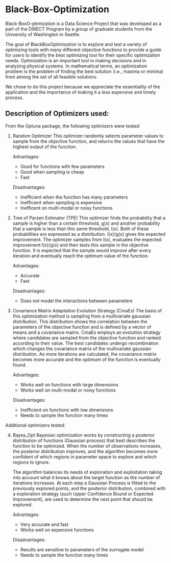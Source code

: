 # Black-Box-Optimization

Black-BoxO-ptimization is a Data Science Project that was developed as a part of the DIRECT Program by a group of graduate students from the University of Washington in Seattle.

The goal of BlackBoxOptimization is to explore and test a variety of optimizing tools with many different objective functions to provide a guide for users to identify the best optimizing tool for their specific optimization needs. Optimization is an important tool in making decisions and in analyzing physical systems. In mathematical terms, an optimization problem is the problem of finding the best solution (i.e., maxima or minima) from among the set of all feasible solutions. 

We chose to do this project because we appreciate the essentiality of the application and the importance of making it a less expensive and timely process. 




## Description of Optimizers used:

From the Optuna package, the following optimizers were tested:

1. Random Optimizer 
    This optimizer randomly selects parameter values to sample from the objective function, and returns the values that
    have the highest output of the function. 
    
    Advantages:
	- Good for functions with few parameters
	- Good when sampling is cheap 
	- Fast   
    
    Disadvantages:
	- Inefficient when the function has many parameters
	- Inefficient when sampling is expensive
	- Inefficent on multi-modal or noisy functions 

2. Tree of Parzen Estimator (TPE)
    This optimizer finds the probability that a sample is higher than a certain threshold, g(x) and another probability that a
    sample is less than this same threshold, l(x). Both of these probabilities are expressed as a distribution. l(x)/g(x) gives
    the expected improvement. The optimizer samples from l(x), evaluates the expected improvement l(x)/g(x) and then tests this
    sample in the objective function. It is expected that the sample would improve after every iteration and eventually reach
    the optimum value of the function. 

    Advantages:
	- Accurate
	- Fast 
    
    Disadvantages:
	- Does not model the interactions between parameters   
    

3. Covariance Matrix Adaptation Evolution Strategy (CmaEs) 
    The basis of this optimization method is sampling from a multivariate gaussian distribution. This distribution 
    shows the correlation between the parameters of the objective function and is defined by a vector 
    of means and a covariance matrix. CmaEs employs an evolution strategy where candidates are sampled from the
    objective function and ranked according to their value. The best candidates undergo recombination which changes
    the covariance matrix of the multivariate gaussian distribution. As more iterations are calculated, the covariance matrix
    becomes more accurate and the optimum of the function is eventually found. 

    Advantages:
	- Works well on functions with large dimensions  
	- Works well on multi-modal or noisy functions
    
    Disadvantages:
	- Inefficient on functions with low dimensions 
	- Needs to sample the function many times     


Additional optimizers tested:

4. Bayes_Opt
   Bayesian optimization works by constructing a posterior distribution of functions (Gaussian process) that best describes the 
   function to be optimized. When the number of observations increases, the posterior distribution improves, and the algorithm 
   becomes more confident of which regions in parameter space to explore and which regions to ignore.
   
   The algorithm balances its needs of exploration and exploitation taking into account what it 
   knows about the target function as the number of iterations increases. At each step a Gaussian Process is fitted to the 
   previously explored points, and the posterior distribution, combined with a exploration strategy (such Upper Confidence Bound 
   or Expected Improvement), are used to determine the next point that should be explored.
   
    Advantages:
	- Very accurate and fast 
	- Works well on expensive functions
    
    Disadvantages:
	- Results are sensitive to parameters of the surrogate model
	- Needs to sample the function many times